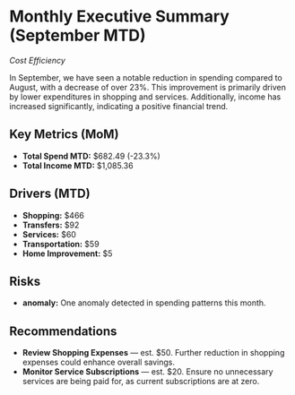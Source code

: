 # Monthly Executive Summary (September MTD)
*Cost Efficiency*

In September, we have seen a notable reduction in spending compared to August, with a decrease of over 23%. This improvement is primarily driven by lower expenditures in shopping and services. Additionally, income has increased significantly, indicating a positive financial trend.

## Key Metrics (MoM)
- **Total Spend MTD:** $682.49 (-23.3%)
- **Total Income MTD:** $1,085.36

## Drivers (MTD)
- **Shopping:** $466
- **Transfers:** $92
- **Services:** $60
- **Transportation:** $59
- **Home Improvement:** $5

## Risks
- **anomaly:** One anomaly detected in spending patterns this month.

## Recommendations
- **Review Shopping Expenses** — est. $50. Further reduction in shopping expenses could enhance overall savings.
- **Monitor Service Subscriptions** — est. $20. Ensure no unnecessary services are being paid for, as current subscriptions are at zero.

